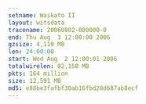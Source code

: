 ```yaml
---
setname: Waikato II
layout: witsdata
tracename: 20060802-000000-0
end: Thu Aug  3 12:00:00 2006
gzsize: 4,119 MB
len: 24:00:00
start: Wed Aug  2 12:00:01 2006
totalwirelen: 82,158 MB
pkts: 164 million
size: 12,591 MB
md5: e88be3fafbf30ab16fbd28d687ab8ecf
---
```

